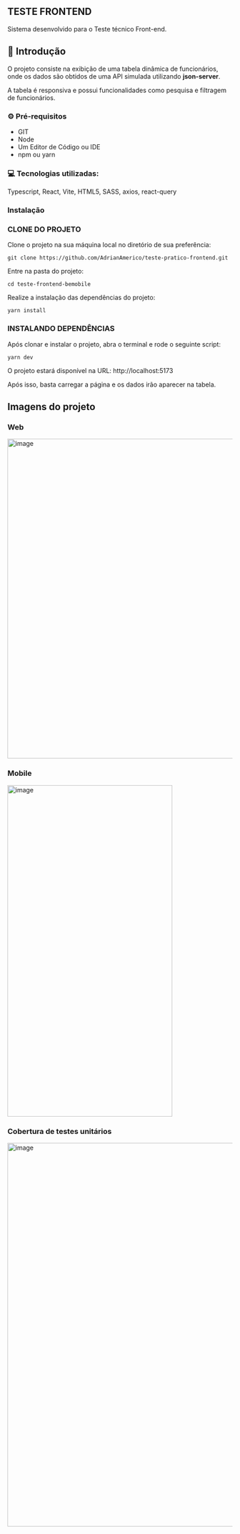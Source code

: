 ## TESTE FRONTEND

Sistema desenvolvido para o Teste técnico Front-end.

## 📌 Introdução

O projeto consiste na exibição de uma tabela dinâmica de funcionários, onde os
dados são obtidos de uma API simulada utilizando **json-server**. <br>

A tabela é responsiva e possui funcionalidades como pesquisa e filtragem de
funcionários.

### ⚙️ Pré-requisitos

- GIT
- Node
- Um Editor de Código ou IDE
- npm ou yarn

### 💻 Tecnologias utilizadas:

Typescript, React, Vite, HTML5, SASS, axios, react-query

### Instalação

### CLONE DO PROJETO

Clone o projeto na sua máquina local no diretório de sua preferência:

```
git clone https://github.com/AdrianAmerico/teste-pratico-frontend.git
```

Entre na pasta do projeto:

```
cd teste-frontend-bemobile
```

Realize a instalação das dependências do projeto:

```
yarn install
```

### INSTALANDO DEPENDÊNCIAS

Após clonar e instalar o projeto, abra o terminal e rode o seguinte script:

```
yarn dev
```

O projeto estará disponível na URL: http://localhost:5173

Após isso, basta carregar a página e os dados irão aparecer na tabela.

## Imagens do projeto
### Web
<img width="921" height="716" alt="image" src="https://github.com/user-attachments/assets/31f149de-e93a-416c-adb9-2816e8417aae" />

### Mobile
<img width="369" height="742" alt="image" src="https://github.com/user-attachments/assets/81b3d50f-2874-4aaa-9223-7bd94ea96e78" />

### Cobertura de testes unitários
<img width="1223" height="859" alt="image" src="https://github.com/user-attachments/assets/9ff1adf9-baea-4fde-8a28-6a47dd4938f4" />

